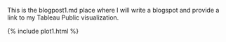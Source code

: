 This is the blogpost1.md place where I will write a blogspot and provide a link to my Tableau Public visualization. 



{% include plot1.html %}


